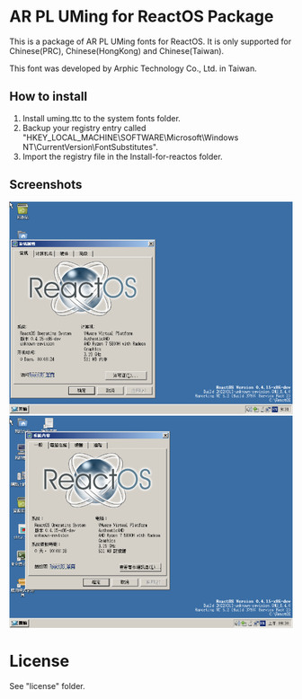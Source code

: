 # AR PL UMing for ReactOS Package

This is a package of AR PL UMing fonts for ReactOS. It is only supported for Chinese(PRC), Chinese(HongKong) and Chinese(Taiwan). 

This font was developed by Arphic Technology Co., Ltd. in Taiwan. 

## How to install
1. Install uming.ttc to the system fonts folder.
2. Backup your registry entry called "HKEY_LOCAL_MACHINE\SOFTWARE\Microsoft\Windows NT\CurrentVersion\FontSubstitutes".
3. Import the registry file in the Install-for-reactos folder.

## Screenshots

![Simplified Chinese](SimplifiedChinese.png)
![Tradtional Chinese](TraditonalChinese.png)

# License
See "license" folder.
